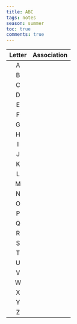 ---title: ABCtags: notesseason: summertoc: truecomments: true---
| Letter | Association |
|:------:|:----------- |
|   A    |             | 
|   B    |             |
|   C    |             |
|   D    |             |
|   E    |             |
|   F    |             |
|   G    |             |
|   H    |             |
|   I    |             |
|   J    |             |
|   K    |             |
|   L    |             |
|   M    |             |
|   N    |             |
|   O    |             |
|   P    |             |
|   Q    |             |
|   R    |             |
|   S    |             |
|   T    |             |
|   U    |             |
|   V    |             |
|   W    |             |
|   X    |             |
|   Y    |             |
|   Z    |             |
